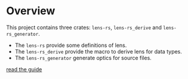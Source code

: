 # Overview
This project contains three crates: `lens-rs`, `lens-rs_derive` and `lens-rs_generator`.

* The `lens-rs` provide some definitions of lens.
* The `lens-rs_derive` provide the macro to derive lens for data types.
* The `lens-rs_generator` generate optics for source files.

[read the guide](./guide.md)
